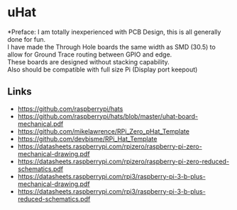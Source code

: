 # uHat
*Preface: I am totally inexperienced with PCB Design, this is all generally done for fun.  
I have made the Through Hole boards the same width as SMD (30.5) to allow for Ground Trace routing between GPIO and edge.  
These boards are designed without stacking capability.  
Also should be compatible with full size Pi (Display port keepout)

## Links

* https://github.com/raspberrypi/hats
* https://github.com/raspberrypi/hats/blob/master/uhat-board-mechanical.pdf
* https://github.com/mikelawrence/RPi_Zero_pHat_Template
* https://github.com/devbisme/RPi_Hat_Template
* https://datasheets.raspberrypi.com/rpizero/raspberry-pi-zero-mechanical-drawing.pdf
* https://datasheets.raspberrypi.com/rpizero/raspberry-pi-zero-reduced-schematics.pdf
* https://datasheets.raspberrypi.com/rpi3/raspberry-pi-3-b-plus-mechanical-drawing.pdf
* https://datasheets.raspberrypi.com/rpi3/raspberry-pi-3-b-plus-reduced-schematics.pdf
